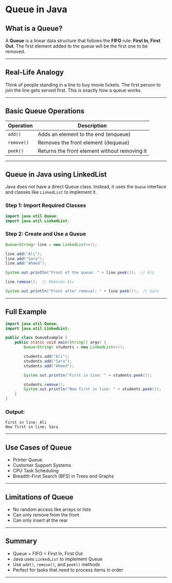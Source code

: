 # Queue in Java

## What is a Queue?

A **Queue** is a linear data structure that follows the **FIFO** rule: **First In, First Out**. The first element added to the queue will be the first one to be removed.

---

## Real-Life Analogy

Think of people standing in a line to buy movie tickets. The first person to join the line gets served first. This is exactly how a queue works.

---

## Basic Queue Operations

| Operation  | Description                                   |
| ---------- | --------------------------------------------- |
| `add()`    | Adds an element to the end (enqueue)          |
| `remove()` | Removes the front element (dequeue)           |
| `peek()`   | Returns the front element without removing it |

---

## Queue in Java using LinkedList

Java does not have a direct Queue class. Instead, it uses the `Queue` interface and classes like `LinkedList` to implement it.

### Step 1: Import Required Classes

```java
import java.util.Queue;
import java.util.LinkedList;
```

### Step 2: Create and Use a Queue

```java
Queue<String> line = new LinkedList<>();

line.add("Ali");
line.add("Sara");
line.add("Ahmed");

System.out.println("Front of the queue: " + line.peek());  // Ali

line.remove();  // Removes Ali

System.out.println("Front after removal: " + line.peek());  // Sara
```

---

## Full Example

```java
import java.util.Queue;
import java.util.LinkedList;

public class QueueExample {
    public static void main(String[] args) {
        Queue<String> students = new LinkedList<>();

        students.add("Ali");
        students.add("Sara");
        students.add("Ahmed");

        System.out.println("First in line: " + students.peek());

        students.remove();
        System.out.println("Now first in line: " + students.peek());
    }
}
```

### Output:

```
First in line: Ali
Now first in line: Sara
```

---

## Use Cases of Queue

* Printer Queue
* Customer Support Systems
* CPU Task Scheduling
* Breadth-First Search (BFS) in Trees and Graphs

---

## Limitations of Queue

* No random access like arrays or lists
* Can only remove from the front
* Can only insert at the rear

---

## Summary

* Queue = FIFO = First In, First Out
* Java uses `LinkedList` to implement Queue
* Use `add()`, `remove()`, and `peek()` methods
* Perfect for tasks that need to process items in order

---
